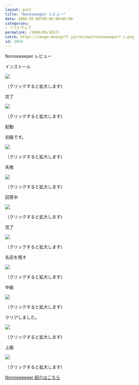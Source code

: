 ```yaml
---
layout: post
title: "Nonosweeper レビュー"
date: 2006-05-08T09:00:00+09:00
categories:
- ソフトウェア
permalink: /2006/05/1657/
catch: https://image.moongift.jp/review2/nonosweeper7.s.png
id: 1654
---
```

Nonosweeper レビュー  
<!--more-->

インストール

  

[![](https://image.moongift.jp/review2/nonosweeper1.s.png)](https://image.moongift.jp/review2/nonosweeper1.png)  
  
（クリックすると拡大します)

  

完了

  

[![](https://image.moongift.jp/review2/nonosweeper2.s.png)](https://image.moongift.jp/review2/nonosweeper2.png)  
  
（クリックすると拡大します)

  

起動

  

初級です。

  

[![](https://image.moongift.jp/review2/nonosweeper3.s.png)](https://image.moongift.jp/review2/nonosweeper3.png)  
  
（クリックすると拡大します)

  

失敗

  

[![](https://image.moongift.jp/review2/nonosweeper4.s.png)](https://image.moongift.jp/review2/nonosweeper4.png)  
  
（クリックすると拡大します)

  

回答中

  

[![](https://image.moongift.jp/review2/nonosweeper5.s.png)](https://image.moongift.jp/review2/nonosweeper5.png)  
  
（クリックすると拡大します)

  

完了

  

[![](https://image.moongift.jp/review2/nonosweeper7.s.png)](https://image.moongift.jp/review2/nonosweeper7.png)  
  
（クリックすると拡大します)

  

名前を残す

  

[![](https://image.moongift.jp/review2/nonosweeper6.s.png)](https://image.moongift.jp/review2/nonosweeper6.png)  
  
（クリックすると拡大します)

  

中級

  

[![](https://image.moongift.jp/review2/nonosweeper8.s.png)](https://image.moongift.jp/review2/nonosweeper8.png)  
  
（クリックすると拡大します)

  

クリアしました。

  

[![](https://image.moongift.jp/review2/nonosweeper9.s.png)](https://image.moongift.jp/review2/nonosweeper9.png)  
  
（クリックすると拡大します)

  

上級

  

[![](https://image.moongift.jp/review2/nonosweeper10.s.png)](https://image.moongift.jp/review2/nonosweeper10.png)  
  
（クリックすると拡大します)

  

[Nonosweeper 紹介はこちら](http://fw.moongift.jp/intro/i-1655.html)

